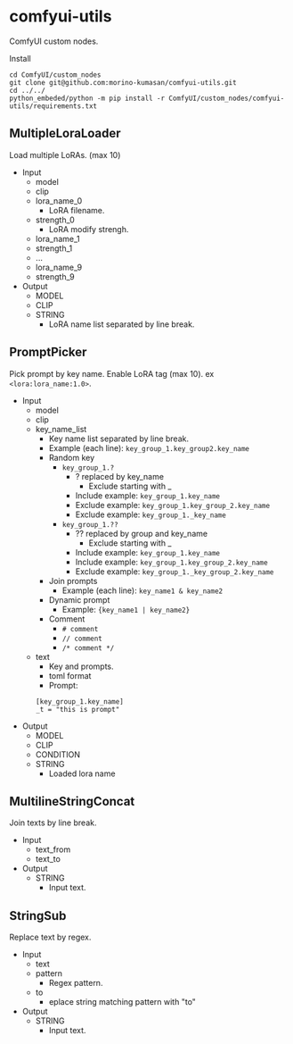 # comfyui-utils

ComfyUI custom nodes.

Install

```
cd ComfyUI/custom_nodes
git clone git@github.com:morino-kumasan/comfyui-utils.git
cd ../../
python_embeded/python -m pip install -r ComfyUI/custom_nodes/comfyui-utils/requirements.txt
```

## MultipleLoraLoader

Load multiple LoRAs. (max 10)

- Input
  - model
  - clip
  - lora_name_0
    - LoRA filename.
  - strength_0
    - LoRA modify strengh.
  - lora_name_1
  - strength_1
  - ...
  - lora_name_9
  - strength_9
- Output
  - MODEL
  - CLIP
  - STRING
    - LoRA name list separated by line break.

## PromptPicker

Pick prompt by key name.
Enable LoRA tag (max 10). ex ```<lora:lora_name:1.0>```.

- Input
  - model
  - clip
  - key_name_list
    - Key name list separated by line break.
    - Example (each line): ```key_group_1.key_group2.key_name```
    - Random key
      - ```key_group_1.?```
        - ? replaced by key_name
          - Exclude starting with _
        - Include example: ```key_group_1.key_name```
        - Exclude example: ```key_group_1.key_group_2.key_name```
        - Exclude example: ```key_group_1._key_name```
      - ```key_group_1.??```
        - ?? replaced by group and key_name
          - Exclude starting with _
        - Include example: ```key_group_1.key_name```
        - Include example: ```key_group_1.key_group_2.key_name```
        - Exclude example: ```key_group_1._key_group_2.key_name```
    - Join prompts
      - Example (each line): ```key_name1 & key_name2```
    - Dynamic prompt
      - Example: ```{key_name1 | key_name2}```
    - Comment
      - ```# comment```
      - ```// comment```
      - ```/* comment */```
  - text
    - Key and prompts.
    - toml format
    - Prompt: 
    ```
    [key_group_1.key_name]
    _t = "this is prompt"
    ```
- Output
  - MODEL
  - CLIP
  - CONDITION
  - STRING
    - Loaded lora name

## MultilineStringConcat

Join texts by line break.

- Input
  - text_from
  - text_to
- Output
  - STRING
    - Input text.

## StringSub

Replace text by regex.

- Input
  - text
  - pattern
    - Regex pattern.
  - to
    - eplace string matching pattern with "to"
- Output
  - STRING
    - Input text.
